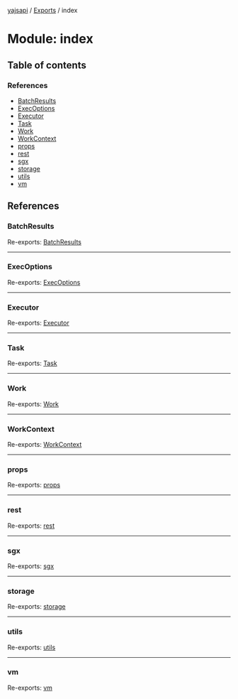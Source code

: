 [yajsapi](../README.md) / [Exports](../modules.md) / index

# Module: index

## Table of contents

### References

- [BatchResults](index.md#batchresults)
- [ExecOptions](index.md#execoptions)
- [Executor](index.md#executor)
- [Task](index.md#task)
- [Work](index.md#work)
- [WorkContext](index.md#workcontext)
- [props](index.md#props)
- [rest](index.md#rest)
- [sgx](index.md#sgx)
- [storage](index.md#storage)
- [utils](index.md#utils)
- [vm](index.md#vm)

## References

### BatchResults

Re-exports: [BatchResults](../classes/executor.batchresults.md)

___

### ExecOptions

Re-exports: [ExecOptions](../classes/executor_ctx.execoptions.md)

___

### Executor

Re-exports: [Executor](../classes/executor.executor-1.md)

___

### Task

Re-exports: [Task](../classes/executor_task.task.md)

___

### Work

Re-exports: [Work](../classes/executor_ctx.work.md)

___

### WorkContext

Re-exports: [WorkContext](../classes/executor_ctx.workcontext.md)

___

### props

Re-exports: [props](props.md)

___

### rest

Re-exports: [rest](rest.md)

___

### sgx

Re-exports: [sgx](executor.md#sgx)

___

### storage

Re-exports: [storage](storage.md)

___

### utils

Re-exports: [utils](utils.md)

___

### vm

Re-exports: [vm](executor.md#vm)
